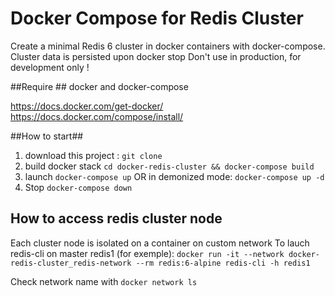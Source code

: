 # Docker Compose for Redis Cluster #

Create a minimal Redis 6 cluster in docker containers with docker-compose. 
Cluster data is persisted upon docker stop
Don't use in production, for development only !


##Require ##
docker and docker-compose

https://docs.docker.com/get-docker/
https://docs.docker.com/compose/install/

##How to start##

1. download this project :
`git clone `
2. build docker stack
`cd docker-redis-cluster && docker-compose build`
3. launch
`docker-compose up` 
OR in demonized mode:
`docker-compose up -d`
4. Stop
`docker-compose down`

## How to access redis cluster node ##
Each cluster node is isolated on a container on custom network
To lauch redis-cli on master redis1 (for exemple):
`docker run -it --network docker-redis-cluster_redis-network --rm redis:6-alpine redis-cli -h redis1`

Check network name with `docker network ls`